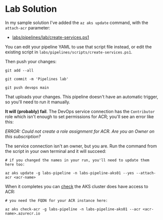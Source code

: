 # Lab Solution

In my sample solution I've added the `az aks update` command, with the `attach-acr` parameter:

- [labs/pipelines/lab/create-services.ps1](./lab/create-services.ps1)

You can edit your pipeline YAML to use that script file instead, or edit the existing script in `labs/pipelines/scripts/create-services.ps1`. 

Then push your changes:

```
git add --all

git commit -m 'Pipelines lab'

git push devops main
```

That uploads your changes. This pipeline doesn't have an automatic trigger, so you'll need to run it manually.

**It will (probably) fail**. The DevOps service connection has the `Contributor` role which isn't enough to set permissions for ACR; you'll see an error like this:

_ERROR: Could not create a role assignment for ACR. Are you an Owner on this subscription?_

The service connection isn't an owner, but you are. Run the command from the script in your own terminal and it will succeed:

```
# if you changed the names in your run, you'll need to update them here too:

az aks update -g labs-pipeline -n labs-pipeline-aks01 --yes --attach-acr <acr-name>
```

When it completes you can [check](https://docs.microsoft.com/en-us/cli/azure/aks?view=azure-cli-latest#az-aks-check-acr) the AKS cluster does have access to ACR:

```
# you need the FQDN for your ACR instance here:

az aks check-acr -g labs-pipeline -n labs-pipeline-aks01 --acr <acr-name>.azurecr.io
```
